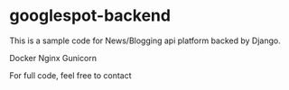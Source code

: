 # googlespot-backend

This is a sample code for News/Blogging api platform backed by Django.

Docker
Nginx
Gunicorn

For full code, feel free to contact